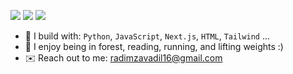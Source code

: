 [<img src="https://img.shields.io/badge/github-%2312100E.svg?&style=for-the-badge&logo=github&logoColor=white&color=black" />](https://github.com/Radim-Zavadil)
[<img src="https://img.shields.io/badge/instagram-%2312100E.svg?&style=for-the-badge&logo=instagram&color=5C7891" />](https://instagram.com/radim_zavadil_) 
[<img src="https://img.shields.io/badge/youtube-%230077B5.svg?&style=for-the-badge&logo=youtube&logoColor=black&color=ffffff" />](https://www.youtube.com/@radimzavadil7354)

- 🪻 I build with: `Python`, `JavaScript`, `Next.js`, `HTML`, `Tailwind` ...
- 🌲 I enjoy being in forest, reading, running, and lifting weights :)
- ✉️ Reach out to me: radimzavadil16@gmail.com
